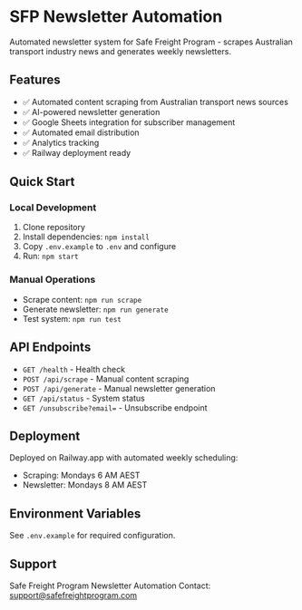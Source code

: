 # SFP Newsletter Automation

Automated newsletter system for Safe Freight Program - scrapes Australian transport industry news and generates weekly newsletters.

## Features

- ✅ Automated content scraping from Australian transport news sources
- ✅ AI-powered newsletter generation
- ✅ Google Sheets integration for subscriber management
- ✅ Automated email distribution
- ✅ Analytics tracking
- ✅ Railway deployment ready

## Quick Start

### Local Development

1. Clone repository
2. Install dependencies: `npm install`
3. Copy `.env.example` to `.env` and configure
4. Run: `npm start`

### Manual Operations

- Scrape content: `npm run scrape`
- Generate newsletter: `npm run generate`
- Test system: `npm run test`

## API Endpoints

- `GET /health` - Health check
- `POST /api/scrape` - Manual content scraping
- `POST /api/generate` - Manual newsletter generation
- `GET /api/status` - System status
- `GET /unsubscribe?email=` - Unsubscribe endpoint

## Deployment

Deployed on Railway.app with automated weekly scheduling:
- Scraping: Mondays 6 AM AEST
- Newsletter: Mondays 8 AM AEST

## Environment Variables

See `.env.example` for required configuration.

## Support

Safe Freight Program Newsletter Automation
Contact: support@safefreightprogram.com